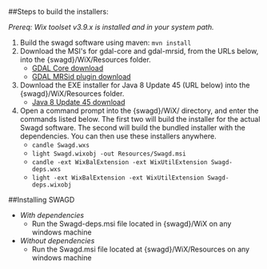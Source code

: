 ##Steps to build the installers:

_Prereq: Wix toolset v3.9.x is installed and in your system path._

1. Build the swagd software using maven: `mvn install`
2. Download the MSI's for gdal-core and gdal-mrsid, from the URLs below, into the {swagd}/WiX/Resources folder.
    * [GDAL Core download](http://download.gisinternals.com/sdk/downloads/release-1800-gdal-1-11-1-mapserver-6-4-1/gdal-111-1800-core.msi)
    * [GDAL MRSid plugin download](http://download.gisinternals.com/sdk/downloads/release-1800-gdal-1-11-1-mapserver-6-4-1/gdal-111-1800-mrsid.msi)
3. Download the EXE installer for Java 8 Update 45 (URL below) into the {swagd}/WiX/Resources folder.
    * [Java 8 Update 45 download](http://javadl.sun.com/webapps/download/AutoDL?BundleId=107100)
4. Open a command prompt into the {swagd}/WiX/ directory, and enter the commands listed below. The first two will build the installer for the actual
Swagd software. The second will build the bundled installer with the dependencies. You can then use these installers anywhere. 
    * `candle Swagd.wxs`
    * `light Swagd.wixobj -out Resources/Swagd.msi`
    * `candle -ext WixBalExtension -ext WixUtilExtension Swagd-deps.wxs`
    * `light -ext WixBalExtension -ext WixUtilExtension Swagd-deps.wixobj`

##Installing SWAGD

* _With dependencies_
    * Run the Swagd-deps.msi file located in {swagd}/WiX on any windows machine
* _Without dependencies_
    * Run the Swagd.msi file located at {swagd}/WiX/Resources on any windows machine
